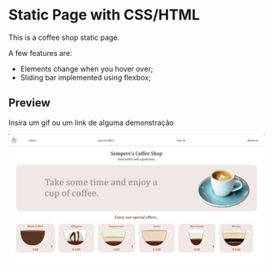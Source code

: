 # Static Page with CSS/HTML

This is a coffee shop static page.

A few features are:
- Elements change when you hover over;
- Sliding bar implemented using flexbox;




## Preview

Insira um gif ou um link de alguma demonstração

![Webpage preview](preview.png)